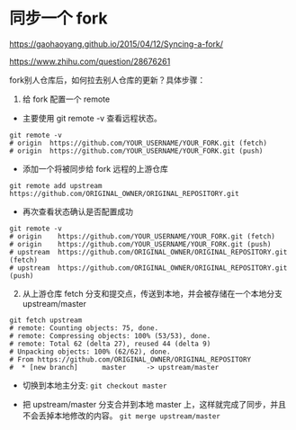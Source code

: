 
同步一个 fork
=====

https://gaohaoyang.github.io/2015/04/12/Syncing-a-fork/

https://www.zhihu.com/question/28676261


fork别人仓库后，如何拉去别人仓库的更新？具体步骤：

1. 给 fork 配置一个 remote

- 主要使用 git remote -v 查看远程状态。

``` shell
git remote -v
# origin  https://github.com/YOUR_USERNAME/YOUR_FORK.git (fetch)
# origin  https://github.com/YOUR_USERNAME/YOUR_FORK.git (push)
```

- 添加一个将被同步给 fork 远程的上游仓库

``` shell
git remote add upstream https://github.com/ORIGINAL_OWNER/ORIGINAL_REPOSITORY.git
```

- 再次查看状态确认是否配置成功

``` shell
git remote -v
# origin    https://github.com/YOUR_USERNAME/YOUR_FORK.git (fetch)
# origin    https://github.com/YOUR_USERNAME/YOUR_FORK.git (push)
# upstream  https://github.com/ORIGINAL_OWNER/ORIGINAL_REPOSITORY.git (fetch)
# upstream  https://github.com/ORIGINAL_OWNER/ORIGINAL_REPOSITORY.git (push)
```

2. 从上游仓库 fetch 分支和提交点，传送到本地，并会被存储在一个本地分支 upstream/master 


``` shell
git fetch upstream
# remote: Counting objects: 75, done.
# remote: Compressing objects: 100% (53/53), done.
# remote: Total 62 (delta 27), reused 44 (delta 9)
# Unpacking objects: 100% (62/62), done.
# From https://github.com/ORIGINAL_OWNER/ORIGINAL_REPOSITORY
#  * [new branch]      master     -> upstream/master
```

- 切换到本地主分支: `git checkout master`

- 把 upstream/master 分支合并到本地 master 上，这样就完成了同步，并且不会丢掉本地修改的内容。 `git merge upstream/master`
